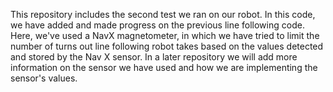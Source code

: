 This repository includes the second test we ran on our robot. In this code, we have added and made progress on the previous line following code. Here, we've used a NavX magnetometer, in which we have tried to limit the number of turns out line following robot takes based on the values detected and stored by the Nav X sensor. In a later repository we will add more information on the sensor we have used and how we are implementing the sensor's values.
